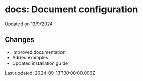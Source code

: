 # docs: Document configuration

Updated on 13/9/2024

## Changes
- Improved documentation
- Added examples
- Updated installation guide

Last updated: 2024-09-13T00:00:00.000Z